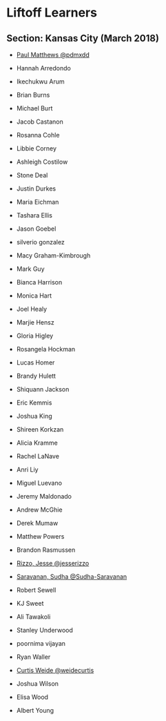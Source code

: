 # Liftoff Learners

## Section: Kansas City (March 2018)

- [Paul Matthews @pdmxdd](https://github.com/pdmxdd/liftoff-assignments)

- Hannah Arredondo
- Ikechukwu Arum
- Brian Burns
- Michael Burt
- Jacob Castanon
- Rosanna Cohle
- Libbie Corney
- Ashleigh Costilow
- Stone Deal
- Justin Durkes
- Maria Eichman
- Tashara Ellis
- Jason Goebel
- silverio gonzalez
- Macy Graham-Kimbrough
- Mark Guy
- Bianca Harrison
- Monica Hart
- Joel Healy
- Marjie Hensz
- Gloria Higley
- Rosangela Hockman
- Lucas Homer
- Brandy Hulett
- Shiquann Jackson
- Eric Kemmis
- Joshua King
- Shireen Korkzan
- Alicia Kramme
- Rachel LaNave
- Anri Liy
- Miguel Luevano
- Jeremy Maldonado
- Andrew McGhie
- Derek Mumaw
- Matthew Powers
- Brandon Rasmussen
- [Rizzo, Jesse @jesserizzo](https://github.com/jesserizzo/liftoff-assignments)
- [Saravanan, Sudha @Sudha-Saravanan](https://github.com/Sudha-Saravanan/liftoff-assignments.git)
- Robert Sewell
- KJ Sweet
- Ali Tawakoli
- Stanley Underwood
- poornima vijayan
- Ryan Waller
- [Curtis Weide @weidecurtis](https://www.github.com/weidecurtis/liftoff-assignments)
- Joshua Wilson
- Elisa Wood
- Albert Young

